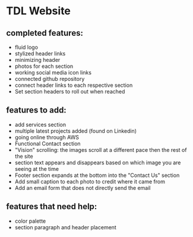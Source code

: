 # TDL Website

## completed features:
- fluid logo
- stylized header links
- minimizing header
- photos for each section
- working social media icon links
- connected github repository
- connect header links to each respective section
- Set section headers to roll out when reached

## features to add:
- add services section
- multiple latest projects added (found on Linkedin)
- going online through AWS
- Functional Contact section
- "Vision" scrolling: the images scroll at a different pace then the rest of the site
- section text appears and disappears based on which image you are seeing at the time
- Footer section expands at the bottom into the "Contact Us" section
- Add small caption to each photo to credit where it came from
- Add an email form that does not directly send the email

## features that need help:
- color palette
- section paragraph and header placement
